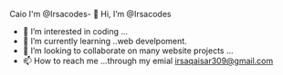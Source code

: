 Caio I'm @Irsacodes- 👋 Hi, I’m @Irsacodes
- 👀 I’m interested in coding ...
- 🌱 I’m currently learning ..web develpoment.
- 💞️ I’m looking to collaborate on many website projects ...
- 📫 How to reach me ...through my emial irsaqaisar309@gmail.com

<!---
Irsacodes/Irsacodes is a ✨ special ✨ repository because its `README.md` (this file) appears on your GitHub profile.
You can click the Preview link to take a look at your changes.
--->
